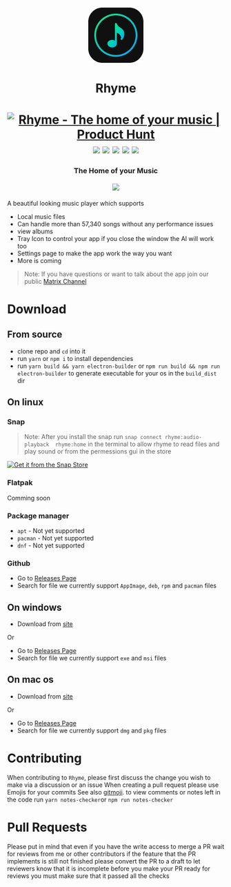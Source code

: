 <!-- Link to latest file: https://github.com/Rhyme-Player/RhymeApp/releases/latest/download/file.name -->
<!-- PROJECT LOGO -->
<p align="center">
  <a href="https://github.com/Rhyme-Player/RhymeApp">
    <img src="icons/linux/128x128.png" alt="Logo">
  </a>
  <h1 align="center">Rhyme</h1>
  <h1 align="center">
  <a href="https://www.producthunt.com/posts/rhyme?utm_source=badge-featured&utm_medium=badge&utm_souce=badge-rhyme" target="_blank"><img src="https://api.producthunt.com/widgets/embed-image/v1/featured.svg?post_id=307173&theme=dark" alt="Rhyme - The home of your music | Product Hunt" style="width: 250px; height: 54px;" width="250" height="54" /></a>
  <br/>
    <img src ="https://img.shields.io/matrix/rhymes-player:matrix.org">
    <img src ="https://img.shields.io/github/issues-raw/Rhyme-Player/RhymeApp">
    <img src ="https://img.shields.io/github/issues-pr/Rhyme-Player/RhymeApp">
    <img src ="https://img.shields.io/github/downloads/Rhyme-Player/RhymeApp/total">
    <img src ="https://img.shields.io/github/stars/Rhyme-Player/RhymeApp">
  </h1>
  <h3 align="center">
    The Home of your Music
    <br/>
    <br/>
  <img src="https://user-images.githubusercontent.com/77546233/124939252-7c95af00-dff8-11eb-94a6-75abdde49640.png"/>
  </h3>
</p>

A beautiful looking music player which supports

- Local music files
- Can handle more than 57,340 songs without any performance issues
- view albums
- Tray Icon to control your app if you close the window the AI will work too
- Settings page to make the app work the way you want
- More is coming

> Note: If you have questions or want to talk about the app join our public [Matrix Channel](https://app.element.io/#/room/#rhymes-player:matrix.org)

# Download

## From source

- clone repo and `cd` into it
- run `yarn` or `npm i` to install dependencies
- run `yarn build && yarn electron-builder` or `npm run build && npm run electron-builder` to generate executable for your os in the `build_dist` dir

## On linux

### Snap
> Note: After you install the snap run `snap connect rhyme:audio-playback  rhyme:home` in the terminal to allow rhyme to read files and play sound or from the permessions gui in the store


[![Get it from the Snap Store](https://snapcraft.io/static/images/badges/en/snap-store-black.svg)](https://snapcraft.io/rhyme)

### Flatpak
Comming soon

### Package manager
- `apt` - Not yet supported
- `pacman` - Not yet supported
- `dnf` - Not yet supported

### Github
- Go to [Releases Page](https://github.com/Rhyme-Player/RhymeApp/releases)
- Search for file we currently support `AppImage`, `deb`, `rpm` and `pacman` files

## On windows
- Download from [site](https://rhyme.netlify.app/downloads/win/)

Or

- Go to [Releases Page](https://github.com/Rhyme-Player/RhymeApp/releases)
- Search for file we currently support `exe` and `msi` files


## On mac os
- Download from [site](https://rhyme.netlify.app/downloads/mac/)

Or

- Go to [Releases Page](https://github.com/Rhyme-Player/RhymeApp/releases)
- Search for file we currently support `dmg` and `pkg` files

# Contributing

When contributing to `Rhyme`, please first discuss the change you wish to make via a discussion or an issue
When creating a pull request please use Emojis for your commits
See also [gitmoji](https://gitmoji.carloscuesta.me/).
to view comments or notes left in the code run `yarn notes-checker`or `npm run notes-checker`

# Pull Requests

Please put in mind that even if you have the write access to merge a PR wait for reviews from me or other contributors
if the feature that the PR implements is still not finished please convert the PR to a draft to let reviewers know that it is incomplete
before you make your PR ready for reviews you must make sure that it passed all the checks
